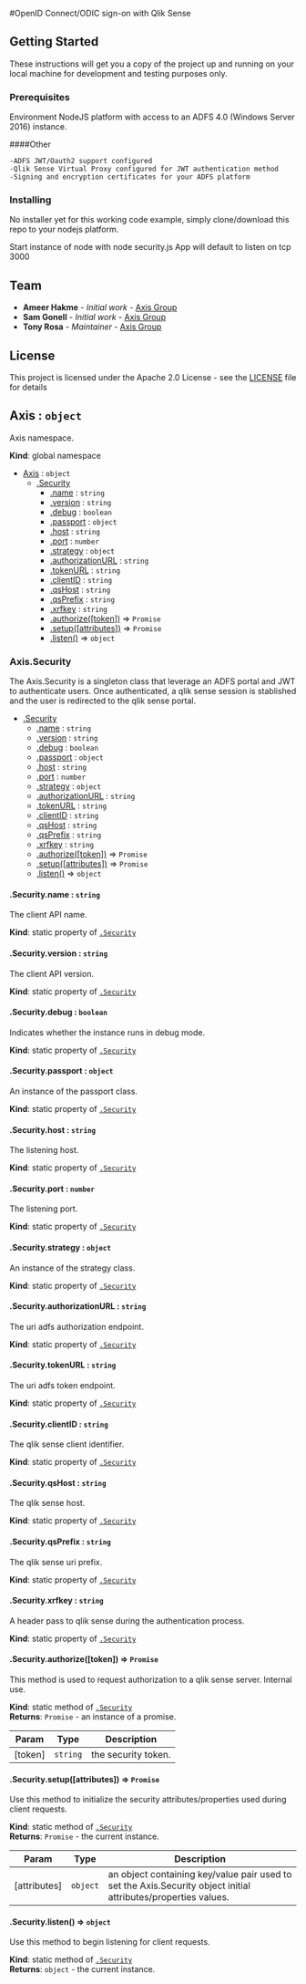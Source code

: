 #OpenID Connect/ODIC sign-on with Qlik Sense

## Getting Started

These instructions will get you a copy of the project up and running on your local machine for development and testing purposes only.


### Prerequisites
Environment
NodeJS platform with access to an ADFS 4.0 (Windows Server 2016) instance.

####Other
```
-ADFS JWT/Oauth2 support configured
-Qlik Sense Virtual Proxy configured for JWT authentication method
-Signing and encryption certificates for your ADFS platform
```

### Installing

No installer yet for this working code example, simply clone/download this repo to your nodejs platform.

Start instance of node with node security.js
App will default to listen on tcp 3000

## Team

* **Ameer Hakme** - *Initial work* - [Axis Group](https://www.axisgroup.com/managed-services)
* **Sam Gonell** - *Initial work* - [Axis Group](https://www.axisgroup.com/managed-services)
* **Tony Rosa** - *Maintainer* - [Axis Group](https://www.axisgroup.com/managed-services)

## License

This project is licensed under the Apache 2.0 License - see the [LICENSE](LICENSE) file for details


<a name="Axis"></a>

## Axis : <code>object</code>
Axis namespace.

**Kind**: global namespace  

* [Axis](#Axis) : <code>object</code>
    * [.Security](#Axis.Security)
        * [.name](#Axis.Security.name) : <code>string</code>
        * [.version](#Axis.Security.version) : <code>string</code>
        * [.debug](#Axis.Security.debug) : <code>boolean</code>
        * [.passport](#Axis.Security.passport) : <code>object</code>
        * [.host](#Axis.Security.host) : <code>string</code>
        * [.port](#Axis.Security.port) : <code>number</code>
        * [.strategy](#Axis.Security.strategy) : <code>object</code>
        * [.authorizationURL](#Axis.Security.authorizationURL) : <code>string</code>
        * [.tokenURL](#Axis.Security.tokenURL) : <code>string</code>
        * [.clientID](#Axis.Security.clientID) : <code>string</code>
        * [.qsHost](#Axis.Security.qsHost) : <code>string</code>
        * [.qsPrefix](#Axis.Security.qsPrefix) : <code>string</code>
        * [.xrfkey](#Axis.Security.xrfkey) : <code>string</code>
        * [.authorize([token])](#Axis.Security.authorize) ⇒ <code>Promise</code>
        * [.setup([attributes])](#Axis.Security.setup) ⇒ <code>Promise</code>
        * [.listen()](#Axis.Security.listen) ⇒ <code>object</code>

<a name="Axis.Security"></a>

### Axis.Security
<p>
The Axis.Security is a singleton class that leverage an ADFS portal and JWT to authenticate users.
Once authenticated, a qlik sense session is stablished and the user is redirected to the qlik sense portal.
</p>


* [.Security](#Axis.Security)
    * [.name](#Axis.Security.name) : <code>string</code>
    * [.version](#Axis.Security.version) : <code>string</code>
    * [.debug](#Axis.Security.debug) : <code>boolean</code>
    * [.passport](#Axis.Security.passport) : <code>object</code>
    * [.host](#Axis.Security.host) : <code>string</code>
    * [.port](#Axis.Security.port) : <code>number</code>
    * [.strategy](#Axis.Security.strategy) : <code>object</code>
    * [.authorizationURL](#Axis.Security.authorizationURL) : <code>string</code>
    * [.tokenURL](#Axis.Security.tokenURL) : <code>string</code>
    * [.clientID](#Axis.Security.clientID) : <code>string</code>
    * [.qsHost](#Axis.Security.qsHost) : <code>string</code>
    * [.qsPrefix](#Axis.Security.qsPrefix) : <code>string</code>
    * [.xrfkey](#Axis.Security.xrfkey) : <code>string</code>
    * [.authorize([token])](#Axis.Security.authorize) ⇒ <code>Promise</code>
    * [.setup([attributes])](#Axis.Security.setup) ⇒ <code>Promise</code>
    * [.listen()](#Axis.Security.listen) ⇒ <code>object</code>

<a name="Axis.Security.name"></a>

#### .Security.name : <code>string</code>
The client API name.

**Kind**: static property of [<code>.Security</code>](#Axis.Security)  
<a name="Axis.Security.version"></a>

#### .Security.version : <code>string</code>
The client API version.

**Kind**: static property of [<code>.Security</code>](#Axis.Security)  
<a name="Axis.Security.debug"></a>

#### .Security.debug : <code>boolean</code>
Indicates whether the instance runs in debug mode.

**Kind**: static property of [<code>.Security</code>](#Axis.Security)  
<a name="Axis.Security.passport"></a>

#### .Security.passport : <code>object</code>
An instance of the passport class.

**Kind**: static property of [<code>.Security</code>](#Axis.Security)  
<a name="Axis.Security.host"></a>

#### .Security.host : <code>string</code>
The listening host.

**Kind**: static property of [<code>.Security</code>](#Axis.Security)  
<a name="Axis.Security.port"></a>

#### .Security.port : <code>number</code>
The listening port.

**Kind**: static property of [<code>.Security</code>](#Axis.Security)  
<a name="Axis.Security.strategy"></a>

#### .Security.strategy : <code>object</code>
An instance of the strategy class.

**Kind**: static property of [<code>.Security</code>](#Axis.Security)  
<a name="Axis.Security.authorizationURL"></a>

#### .Security.authorizationURL : <code>string</code>
The uri adfs authorization endpoint.

**Kind**: static property of [<code>.Security</code>](#Axis.Security)  
<a name="Axis.Security.tokenURL"></a>

#### .Security.tokenURL : <code>string</code>
The uri adfs token endpoint.

**Kind**: static property of [<code>.Security</code>](#Axis.Security)  
<a name="Axis.Security.clientID"></a>

#### .Security.clientID : <code>string</code>
The qlik sense client identifier.

**Kind**: static property of [<code>.Security</code>](#Axis.Security)  
<a name="Axis.Security.qsHost"></a>

#### .Security.qsHost : <code>string</code>
The qlik sense host.

**Kind**: static property of [<code>.Security</code>](#Axis.Security)  
<a name="Axis.Security.qsPrefix"></a>

#### .Security.qsPrefix : <code>string</code>
The qlik sense uri prefix.

**Kind**: static property of [<code>.Security</code>](#Axis.Security)  
<a name="Axis.Security.xrfkey"></a>

#### .Security.xrfkey : <code>string</code>
A header pass to qlik sense during the authentication process.

**Kind**: static property of [<code>.Security</code>](#Axis.Security)  
<a name="Axis.Security.authorize"></a>

#### .Security.authorize([token]) ⇒ <code>Promise</code>
This method is used to request authorization to a qlik sense server. Internal use.

**Kind**: static method of [<code>.Security</code>](#Axis.Security)  
**Returns**: <code>Promise</code> - an instance of a promise.  

| Param | Type | Description |
| --- | --- | --- |
| [token] | <code>string</code> | the security token. |

<a name="Axis.Security.setup"></a>

#### .Security.setup([attributes]) ⇒ <code>Promise</code>
Use this method to initialize the security attributes/properties used during client requests.

**Kind**: static method of [<code>.Security</code>](#Axis.Security)  
**Returns**: <code>Promise</code> - the current instance.  

| Param | Type | Description |
| --- | --- | --- |
| [attributes] | <code>object</code> | an object containing key/value pair used to set the Axis.Security object initial attributes/properties values. |

<a name="Axis.Security.listen"></a>

#### .Security.listen() ⇒ <code>object</code>
Use this method to begin listening for client requests.

**Kind**: static method of [<code>.Security</code>](#Axis.Security)  
**Returns**: <code>object</code> - the current instance.  

